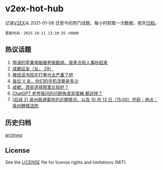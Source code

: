 # v2ex-hot-hub

 记录[V2EX](https://www.v2ex.com/)从 2021-01-06 日至今的热门话题。每小时抓取一次数据，按天[归档](archives)。

`更新时间：2025-10-11 13:10:35 +0800`

## 热议话题

1. [申请的苹果电脑被老板截胡，我差点和人事吵起来](https://www.v2ex.com/t/1164285)
1. [成都征友（女， 29）](https://www.v2ex.com/t/1164393)
1. [微信读书现在打拳也太严重了吧](https://www.v2ex.com/t/1164166)
1. [各位 V 友，你们的手机流量是多少](https://www.v2ex.com/t/1164179)
1. [成都、西安选择那里比较好？](https://www.v2ex.com/t/1164189)
1. [ChatGPT
老夸我问的问题角度非常棒,都这样？](https://www.v2ex.com/t/1164222)
1. [[后续 2] 泉州联通案件的近期情况，以及 10 月 13 日（15:00）开庭｜地点：泉州鲤城法院](https://www.v2ex.com/t/1164270)

## 历史归档

[archives](archives)

## License

See the [LICENSE](LICENSE) file for license rights and limitations (MIT).
